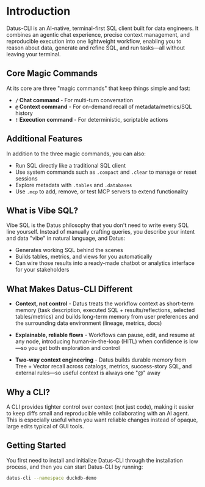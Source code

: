 # Introduction

Datus-CLI is an AI-native, terminal-first SQL client built for data engineers. It combines an agentic chat experience, precise context management, and reproducible execution into one lightweight workflow, enabling you to reason about data, generate and refine SQL, and run tasks—all without leaving your terminal.

## Core Magic Commands

At its core are three "magic commands" that keep things simple and fast:

- **`/` Chat command** - For multi-turn conversation
- **`@` Context command** - For on-demand recall of metadata/metrics/SQL history
- **`!` Execution command** - For deterministic, scriptable actions

## Additional Features

In addition to the three magic commands, you can also:

- Run SQL directly like a traditional SQL client
- Use system commands such as `.compact` and `.clear` to manage or reset sessions
- Explore metadata with `.tables` and `.databases`
- Use `.mcp` to add, remove, or test MCP servers to extend functionality

## What is Vibe SQL?

Vibe SQL is the Datus philosophy that you don't need to write every SQL line yourself. Instead of manually crafting queries, you describe your intent and data "vibe" in natural language, and Datus:

- Generates working SQL behind the scenes
- Builds tables, metrics, and views for you automatically
- Can wire those results into a ready-made chatbot or analytics interface for your stakeholders

## What Makes Datus-CLI Different

- **Context, not control** - Datus treats the workflow context as short-term memory (task description, executed SQL + results/reflections, selected tables/metrics) and builds long-term memory from user preferences and the surrounding data environment (lineage, metrics, docs)

- **Explainable, reliable flows** - Workflows can pause, edit, and resume at any node, introducing human-in-the-loop (HITL) when confidence is low—so you get both exploration and control

- **Two-way context engineering** - Datus builds durable memory from Tree + Vector recall across catalogs, metrics, success-story SQL, and external rules—so useful context is always one "@" away

## Why a CLI?

A CLI provides tighter control over context (not just code), making it easier to keep diffs small and reproducible while collaborating with an AI agent. This is especially useful when you want reliable changes instead of opaque, large edits typical of GUI tools.

## Getting Started

You first need to install and initialize Datus-CLI through the installation process, and then you can start Datus-CLI by running:

```bash
datus-cli --namespace duckdb-demo
```